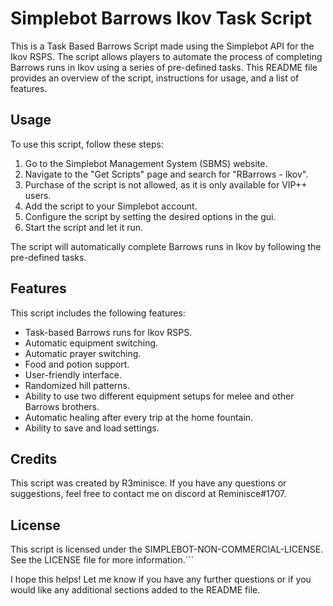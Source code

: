 # Simplebot Barrows Ikov Task Script

This is a Task Based Barrows Script made using the Simplebot API for the Ikov RSPS. The script allows players to automate the process of completing Barrows runs in Ikov using a series of pre-defined tasks. This README file provides an overview of the script, instructions for usage, and a list of features.

## Usage

To use this script, follow these steps:

1. Go to the Simplebot Management System (SBMS) website.
2. Navigate to the "Get Scripts" page and search for "RBarrows - Ikov".
3. Purchase of the script is not allowed, as it is only available for VIP++ users.
4. Add the script to your Simplebot account.
5. Configure the script by setting the desired options in the gui.
6. Start the script and let it run.

The script will automatically complete Barrows runs in Ikov by following the pre-defined tasks.

## Features

This script includes the following features:

- Task-based Barrows runs for Ikov RSPS.
- Automatic equipment switching.
- Automatic prayer switching.
- Food and potion support.
- User-friendly interface.
- Randomized hill patterns.
- Ability to use two different equipment setups for melee and other Barrows brothers.
- Automatic healing after every trip at the home fountain.
- Ability to save and load settings.


## Credits

This script was created by R3minisce. If you have any questions or suggestions, feel free to contact me on discord at Reminisce#1707.

## License

This script is licensed under the SIMPLEBOT-NON-COMMERCIAL-LICENSE. See the LICENSE file for more information.```

I hope this helps! Let me know if you have any further questions or if you would like any additional sections added to the README file.

